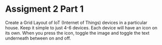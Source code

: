 # Assigment 2 Part 1

Create a Grid Layout of IoT (Internet of Things) devices in a particular house. 
Keep it simple to just 4-6 devices. Each device will have an icon on its own. 
When you press the icon, toggle the image and toggle the text underneath between on and off. 


